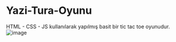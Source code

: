 # Yazi-Tura-Oyunu
HTML - CSS - JS kullanılarak yapılmış basit bir tic tac toe oyunudur.
![image](https://github.com/EnesUzuns/Yazi-Tura-Oyunu/assets/146360903/15004178-47bb-4db5-986a-f49fd5b6923c)

